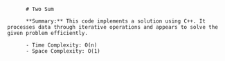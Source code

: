 
          # Two Sum

          **Summary:** This code implements a solution using C++. It processes data through iterative operations and appears to solve the given problem efficiently.

          - Time Complexity: O(n)
          - Space Complexity: O(1)
          